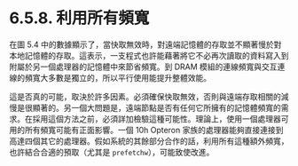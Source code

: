 # 6.5.8. 利用所有頻寬

在圖 5.4 中的數據顯示了，當快取無效時，對遠端記憶體的存取並不顯著慢於對本地記憶體的存取。這表示，一支程式也許能藉著將它不必再次讀取的資料寫入到附屬於另一個處理器的記憶體中來節省頻寬。到 DRAM 模組的連線頻寬與交互連線的頻寬大多數是獨立的，所以平行使用能提升整體效能。

這是否真的可能，取決於許多因素。必須確保快取無效，否則與遠端存取相關的減慢是很顯著的。另一個大問題是，遠端節點是否有任何它所擁有的記憶體頻寬的需求。在採用這個方法之前，必須詳加檢驗這種可能性。理論上，使用一個處理器可用的所有頻寬可能有正面影響。一個 10h Opteron 家族的處理器能夠直接連接到高達四個其它的處理器。假如系統的其餘部分合作的話，利用所有這種額外頻寬，也許結合合適的預取（尤其是 `prefetchw`），可能致使改進。

